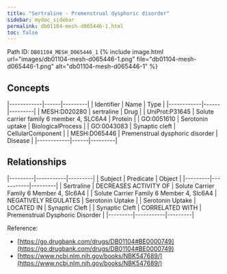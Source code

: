 ```yaml
---
title: "Sertraline - Premenstrual dysphoric disorder"
sidebar: mydoc_sidebar
permalink: db01104-mesh-d065446-1.html
toc: false 
---
```



Path ID: `DB01104_MESH_D065446_1`
{% include image.html url="images/db01104-mesh-d065446-1.png" file="db01104-mesh-d065446-1.png" alt="db01104-mesh-d065446-1" %}

## Concepts

|------------|------|---------|
| Identifier | Name | Type    |
|------------|------|---------|
| MESH:D020280 | sertraline | Drug |
| UniProt:P31645 | Solute carrier family 6 member 4, SLC6A4 | Protein |
| GO:0051610 | Serotonin uptake | BiologicalProcess |
| GO:0043083 | Synaptic cleft | CellularComponent |
| MESH:D065446 | Premenstrual dysphoric disorder | Disease |
|------------|------|---------|

## Relationships

|---------|-----------|---------|
| Subject | Predicate | Object  |
|---------|-----------|---------|
| Sertraline | DECREASES ACTIVITY OF | Solute Carrier Family 6 Member 4, Slc6A4 |
| Solute Carrier Family 6 Member 4, Slc6A4 | NEGATIVELY REGULATES | Serotonin Uptake |
| Serotonin Uptake | LOCATED IN | Synaptic Cleft |
| Synaptic Cleft | CORRELATED WITH | Premenstrual Dysphoric Disorder |
|---------|-----------|---------|

Reference: 
  - [https://go.drugbank.com/drugs/DB01104#BE0000749](https://go.drugbank.com/drugs/DB01104#BE0000749)
  - [https://www.ncbi.nlm.nih.gov/books/NBK547689/](https://www.ncbi.nlm.nih.gov/books/NBK547689/)
